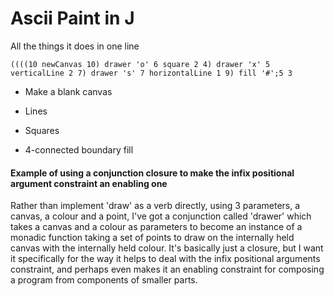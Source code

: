 # Ascii Paint in J

All the things it does in one line

```
((((10 newCanvas 10) drawer 'o' 6 square 2 4) drawer 'x' 5 verticalLine 2 7) drawer 's' 7 horizontalLine 1 9) fill '#';5 3
```

- Make a blank canvas

- Lines

- Squares

- 4-connected boundary fill

#### Example of using a conjunction closure to make the infix positional argument constraint an enabling one

Rather than implement 'draw' as a verb directly, using 3 parameters,
a canvas, a colour and a point, I've got a conjunction called 'drawer'
which takes a canvas and a colour as parameters to become an instance of
a monadic function taking a set of points to draw on the internally held
canvas with the internally held colour. It's basically just a closure,
but I want it specifically for the way it helps to deal with the infix
positional arguments constraint, and perhaps even makes it an enabling
constraint for composing a program from components of smaller parts.
